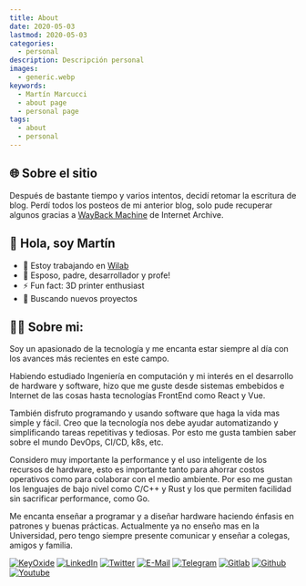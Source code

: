 ```yaml
---
title: About
date: 2020-05-03
lastmod: 2020-05-03
categories:
  - personal
description: Descripción personal
images:
  - generic.webp
keywords:
  - Martín Marcucci
  - about page
  - personal page
tags:
  - about
  - personal
---
```


## 🌐 Sobre el sitio

Después de bastante tiempo y varios intentos, decidí retomar la escritura de blog.
Perdí todos los posteos de mi anterior blog, solo pude recuperar algunos gracias a
[WayBack Machine](https://web.archive.org/web) de Internet Archive.

## 👋 Hola, soy Martín

- 👷 Estoy trabajando en [Wilab][Wilab]
- 🌱 Esposo, padre, desarrollador y profe!
- ⚡ Fun fact: 3D printer enthusiast
- 🔭 Buscando nuevos proyectos

## 👨‍💻 Sobre mi:

Soy un apasionado de la tecnología y me encanta estar siempre al día con los avances más recientes en este campo.

Habiendo estudiado Ingeniería en computación y mi interés en el desarrollo de hardware y software, hizo que me guste desde sistemas embebidos e Internet de las cosas hasta tecnologías FrontEnd como React y Vue.

También disfruto programando y usando software que haga la vida mas simple y fácil. Creo que la tecnología nos debe ayudar automatizando y simplificando tareas repetitivas y tediosas. Por esto me gusta tambien saber sobre el mundo DevOps, CI/CD, k8s, etc.

Considero muy importante la performance y el uso inteligente de los recursos de hardware, esto es importante tanto para ahorrar costos operativos como para colaborar con el medio ambiente. Por eso me gustan los lenguajes de bajo nivel como C/C++ y Rust y los que permiten facilidad sin sacrificar performance, como Go.

Me encanta enseñar a programar y a diseñar hardware haciendo énfasis en patrones y buenas prácticas. Actualmente ya no enseño mas en la Universidad, pero tengo siempre presente comunicar y enseñar a colegas, amigos y familia.

[![KeyOxide](https://img.shields.io/badge/keyoxide-6855c3?style=plastic&logo=keyoxide&logoColor=white)][keyoxide]
[![LinkedIn](https://img.shields.io/badge/LinkedIn-0077B5?style=plastic&logo=linkedin&logoColor=white)][linkedin]
[![Twitter](https://img.shields.io/badge/Twitter-1877F2?style=plastic&logo=twitter&logoColor=white)][twitter]
[![E-Mail](https://img.shields.io/badge/Email-D4413A?style=plastic&logo=gmail&logoColor=white)][mail]
[![Telegram](https://img.shields.io/badge/Telegram-2FA3D9?style=plastic&logo=telegram&logoColor=white)][telegram]
[![Gitlab](https://img.shields.io/badge/GitLab-fca326?style=plastic&logo=gitlab)][gitlab]
[![Github](https://img.shields.io/badge/GitHub-000000?style=plastic&logo=github&logoColor=white)][github]
[![Youtube](https://img.shields.io/badge/YouTube-FF0000?style=plastic&logo=youtube&logoColor=white)][youtube]

[website]: https://www.marku.me
[Wilab]: https://www.wilab.io
[youtube]: https://www.youtube.com/c/Mart%C3%ADnMarcucci
[linkedin]: https://linkedin.com/in/martinmarcucci
[twitter]: https://www.twitter.com/rmarku/
[mail]: mailto:rmarku@gmail.com
[telegram]: https://telegram.me/rmarku
[gitlab]: https://gitlab.com/rmarku
[github]: https://github.com/rmarku
[keyoxide]: https://keyoxide.org/0C9D739CFB11894A919B19765DE6B1A2DD691C0F
